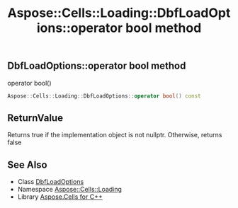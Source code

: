 ﻿---
title: Aspose::Cells::Loading::DbfLoadOptions::operator bool method
linktitle: operator bool
second_title: Aspose.Cells for C++ API Reference
description: 'Aspose::Cells::Loading::DbfLoadOptions::operator bool method. operator bool() in C++.'
type: docs
weight: 400
url: /cpp/aspose.cells.loading/dbfloadoptions/operator_bool/
---
## DbfLoadOptions::operator bool method


operator bool()

```cpp
Aspose::Cells::Loading::DbfLoadOptions::operator bool() const
```


## ReturnValue

Returns true if the implementation object is not nullptr. Otherwise, returns false

## See Also

* Class [DbfLoadOptions](../)
* Namespace [Aspose::Cells::Loading](../../)
* Library [Aspose.Cells for C++](../../../)
